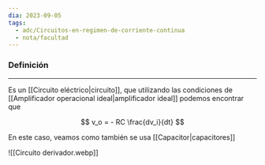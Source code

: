 ```yaml
---
dia: 2023-09-05
tags:
  - adc/Circuitos-en-regimen-de-corriente-continua
  - nota/facultad
---
```

### Definición
---
Es un [[Circuito eléctrico|circuito]], que utilizando las condiciones de [[Amplificador operacional ideal|amplificador ideal]] podemos encontrar que 

$$ v_o = - RC \frac{dv_i}{dt} $$

En este caso, veamos como también se usa [[Capacitor|capacitores]]

![[Circuito derivador.webp]]